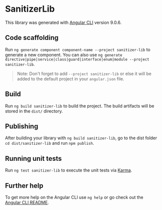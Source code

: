 # SanitizerLib

This library was generated with [Angular CLI](https://github.com/angular/angular-cli) version 9.0.6.

## Code scaffolding

Run `ng generate component component-name --project sanitizer-lib` to generate a new component. You can also use `ng generate directive|pipe|service|class|guard|interface|enum|module --project sanitizer-lib`.
> Note: Don't forget to add `--project sanitizer-lib` or else it will be added to the default project in your `angular.json` file. 

## Build

Run `ng build sanitizer-lib` to build the project. The build artifacts will be stored in the `dist/` directory.

## Publishing

After building your library with `ng build sanitizer-lib`, go to the dist folder `cd dist/sanitizer-lib` and run `npm publish`.

## Running unit tests

Run `ng test sanitizer-lib` to execute the unit tests via [Karma](https://karma-runner.github.io).

## Further help

To get more help on the Angular CLI use `ng help` or go check out the [Angular CLI README](https://github.com/angular/angular-cli/blob/master/README.md).
